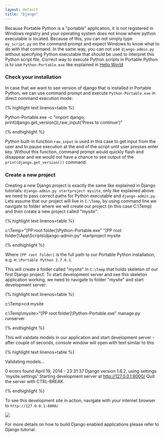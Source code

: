 ```yaml
---
layout: default
title: "Django"
---
```


Because Portable Python is a "portable" application, it is not registered in Windows registry and your operating system does not know where python executable is located. Because of this, you can not simply type `my_script.py` on the command prompt and expect Windows to know what to do with that command. In the same way, you can not use `django-admin.py` without specifying Python executable that should be used to interpret this Python script file. Correct way to execute Python scripts in Portable Python is to use `Python-Portable.exe` like explained in [Hello World]({{site.url}}/doc/2.7/hello-world/) 

### Check your installation
In case that we want to see version of django that is installed in Portable Python, we can use command prompt and execute `Python-Portable.exe` in direct command execution mode:

{% highlight text linenos=table %}

Python-Portable.exe -c "import django; print(django.get_version());raw_input('Press <ENTER> to continue')"

{% endhighlight %}

Python built-in function `raw_input` is used in this case to get input from the user and to pause execution at the end of the script until user presses enter key. Without this function, command prompt would quickly flash and disappear and we would not have a chance to see output of the `print(django.get_version())` command.

### Create a new project
Creating a new Django project is exactly the same like explained in Django tutorials: `django-admin.py startproject mysite`, only like explained above we need to pass correct paths for Python executable and `django-admin.py`. Lets assume that our project will live in `C:\Temp`, by using command line we navigate to folder where we will create our project (in this case C:\Temp) and then create a new project called "mysite":


{% highlight text linenos=table %}

c:\Temp>"[PP root folder]\Python-Portable.exe" "[PP root folder]\App\Scripts\django-admin.py" startproject mysite

{% endhighlight %}

Where `[PP root folder]` is the full path to our Portable Python installation, e.g. `H:\Portable Python 2.7.6.1`.

This will create a folder called "mysite" in `C:\Temp` that holds skeleton of our first Django project. To start development server and see this skeleton application working, we need to navigate to folder "mysite" and start development server:

{% highlight text linenos=table %}

c:\Temp>cd mysite

c:\Temp\mysite>"[PP root folder]\Python-Portable.exe" manage.py runserver

{% endhighlight %}

This will validate models in our application and start development server - after couple of seconds, console window will open with text similar to this

{% highlight text linenos=table %}

Validating models...

0 errors found
April 19, 2014 - 23:31:37
Django version 1.6.2, using settings 'mysite.settings'
Starting development server at http://127.0.0.1:8000/
Quit the server with CTRL-BREAK.

{% endhighlight %}

To see this development site in action, navigate with your internet browser to `http://127.0.0.1:8000/`

![][django it worked]

[django it worked]: {{site.url}}/images/django-dev-server.jpg

For more details on how to build Django enabled applications please refer to Django tutorial.